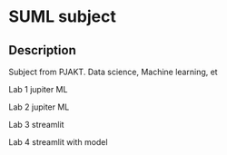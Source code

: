 # SUML subject

## Description
Subject from PJAKT. Data science, Machine learning, et

Lab 1
jupiter ML

Lab 2
jupiter ML 

Lab 3
streamlit

Lab 4
streamlit with model

